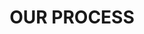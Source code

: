 ---
type: page
layout: our-process
title: 'OUR PROCESS'
params:
page-status: 'our-design-build'
pageImage: '/v1552865087/OnPoint%20Custom%20Homes/100-1400x788.jpg'
pageTitle: 'OUR PROCESS'
meta_description: 'We build a comprehensive package that includes everything you need to go to permitting, including geological reports, engineering plans and more.'
---